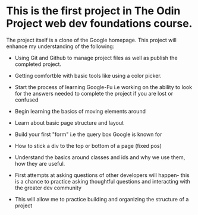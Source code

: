 This is the first project in The Odin Project web dev foundations course.
=========================================================================

The project itself is a clone of the Google homepage. This project will enhance
my understanding of the following:

* Using Git and Github to manage project files as well as publish the completed project.

* Getting comfortble with basic tools like using a color picker. 

* Start the process of learning Google-Fu i.e working on the ability to look for the answers needed
  to complete the project if you are lost or confused

* Begin learning the basics of moving elements around 

* Learn about basic page structure and layout

* Build your first "form" i.e the query box Google is known for

* How to stick a div to the top or bottom of a page (fixed pos)

* Understand the basics around classes and ids and why we use them, how they are useful.

* First attempts at asking questions of other developers will happen- this is a chance to practice
  asking thoughtful questions and interacting with the greater dev community

* This will allow me to practice building and organizing the structure of a project




